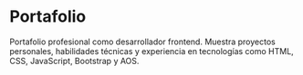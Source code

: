 # Portafolio
Portafolio profesional como desarrollador frontend. Muestra proyectos personales, habilidades técnicas y experiencia en tecnologías como HTML, CSS, JavaScript, Bootstrap y AOS.
